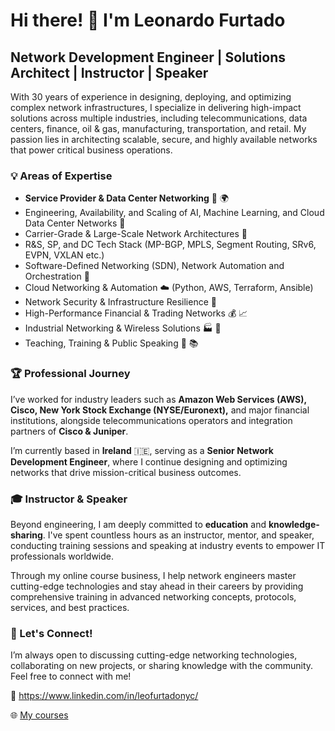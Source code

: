 # Hi there! 👋 I'm Leonardo Furtado

## Network Development Engineer | Solutions Architect | Instructor | Speaker

With 30 years of experience in designing, deploying, and optimizing complex network infrastructures, I specialize in delivering high-impact solutions across multiple industries, including telecommunications, data centers, finance, oil & gas, manufacturing, transportation, and retail. My passion lies in architecting scalable, secure, and highly available networks that power critical business operations.

### 💡 Areas of Expertise

- **Service Provider & Data Center Networking** 🏢 🌍
- Engineering, Availability, and Scaling of AI, Machine Learning, and Cloud Data Center Networks 🫙
- Carrier-Grade & Large-Scale Network Architectures 📡
- R&S, SP, and DC Tech Stack (MP-BGP, MPLS, Segment Routing, SRv6, EVPN, VXLAN etc.)
- Software-Defined Networking (SDN), Network Automation and Orchestration 🤖
- Cloud Networking & Automation ☁️ (Python, AWS, Terraform, Ansible)
- Network Security & Infrastructure Resilience 🔐
- High-Performance Financial & Trading Networks 💰 📈
- Industrial Networking & Wireless Solutions 🏭 📡
- Teaching, Training & Public Speaking 🎤 📚

### 🏆 Professional Journey

I’ve worked for industry leaders such as **Amazon Web Services (AWS), Cisco, New York Stock Exchange (NYSE/Euronext),** and major financial institutions, alongside telecommunications operators and integration partners of **Cisco & Juniper**.

I’m currently based in **Ireland** 🇮🇪, serving as a **Senior Network Development Engineer**, where I continue designing and optimizing networks that drive mission-critical business outcomes.

### 🎓 Instructor & Speaker

Beyond engineering, I am deeply committed to **education** and **knowledge-sharing**. I've spent countless hours as an instructor, mentor, and speaker, conducting training sessions and speaking at industry events to empower IT professionals worldwide.

Through my online course business, I help network engineers master cutting-edge technologies and stay ahead in their careers by providing comprehensive training in advanced networking concepts, protocols, services, and best practices.

### 🚀 Let's Connect!

I’m always open to discussing cutting-edge networking technologies, collaborating on new projects, or sharing knowledge with the community. Feel free to connect with me!

💼 https://www.linkedin.com/in/leofurtadonyc/

🌐 [My courses](https://ead.leonardofurtado.academy/)

<!---
leofurtadonyc/leofurtadonyc is a ✨ special ✨ repository because its `README.md` (this file) appears on your GitHub profile.
You can click the Preview link to take a look at your changes.
--->
